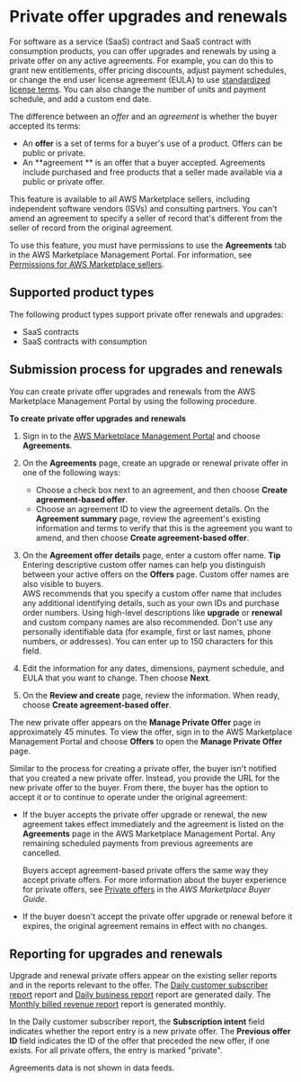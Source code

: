 # Private offer upgrades and renewals<a name="private-offers-upgrades-and-renewals"></a>

For software as a service \(SaaS\) contract and SaaS contract with consumption products, you can offer upgrades and renewals by using a private offer on any active agreements\. For example, you can do this to grant new entitlements, offer pricing discounts, adjust payment schedules, or change the end user license agreement \(EULA\) to use [standardized license terms](standardized-license-terms.md)\. You can also change the number of units and payment schedule, and add a custom end date\. 

The difference between an *offer* and an *agreement* is whether the buyer accepted its terms:
+ An **offer** is a set of terms for a buyer's use of a product\. Offers can be public or private\. 
+ An **agreement ** is an offer that a buyer accepted\. Agreements include purchased and free products that a seller made available via a public or private offer\. 

This feature is available to all AWS Marketplace sellers, including independent software vendors \(ISVs\) and consulting partners\. You can't amend an agreement to specify a seller of record that's different from the seller of record from the original agreement\. 

To use this feature, you must have permissions to use the **Agreements** tab in the AWS Marketplace Management Portal\. For information, see [Permissions for AWS Marketplace sellers](detailed-management-portal-permissions.md#seller-ammp-permissions)\.

## Supported product types<a name="private-offers-upgrades-and-renewals-supported-products"></a>

The following product types support private offer renewals and upgrades:
+ SaaS contracts
+ SaaS contracts with consumption

## Submission process for upgrades and renewals<a name="private-offers-upgrades-and-renewals-process"></a>

You can create private offer upgrades and renewals from the AWS Marketplace Management Portal by using the following procedure\. 

**To create private offer upgrades and renewals**

1.  Sign in to the [AWS Marketplace Management Portal](https://aws.amazon.com/marketplace/management) and choose **Agreements**\. 

1. On the **Agreements** page, create an upgrade or renewal private offer in one of the following ways:
   + Choose a check box next to an agreement, and then choose **Create agreement\-based offer**\.
   + Choose an agreement ID to view the agreement details\. On the **Agreement summary** page, review the agreement's existing information and terms to verify that this is the agreement you want to amend, and then choose **Create agreement\-based offer**\. 

1. On the **Agreement offer details** page, enter a custom offer name\.
**Tip**  
Entering descriptive custom offer names can help you distinguish between your active offers on the **Offers** page\. Custom offer names are also visible to buyers\.  
AWS recommends that you specify a custom offer name that includes any additional identifying details, such as your own IDs and purchase order numbers\. Using high\-level descriptions like **upgrade** or **renewal** and custom company names are also recommended\. Don't use any personally identifiable data \(for example, first or last names, phone numbers, or addresses\)\. You can enter up to 150 characters for this field\. 

1. Edit the information for any dates, dimensions, payment schedule, and EULA that you want to change\. Then choose **Next**\.

1. On the **Review and create** page, review the information\. When ready, choose **Create agreement\-based offer**\.

The new private offer appears on the **Manage Private Offer** page in approximately 45 minutes\. To view the offer, sign in to the AWS Marketplace Management Portal and choose **Offers** to open the **Manage Private Offer** page\. 

Similar to the process for creating a private offer, the buyer isn't notified that you created a new private offer\. Instead, you provide the URL for the new private offer to the buyer\. From there, the buyer has the option to accept it or to continue to operate under the original agreement:
+ If the buyer accepts the private offer upgrade or renewal, the new agreement takes effect immediately and the agreement is listed on the **Agreements** page in the AWS Marketplace Management Portal\. Any remaining scheduled payments from previous agreements are cancelled\.

  Buyers accept agreement\-based private offers the same way they accept private offers\. For more information about the buyer experience for private offers, see [Private offers](https://docs.aws.amazon.com/marketplace/latest/buyerguide/buyer-private-offers.html) in the *AWS Marketplace Buyer Guide*\.
+ If the buyer doesn't accept the private offer upgrade or renewal before it expires, the original agreement remains in effect with no changes\. 

## Reporting for upgrades and renewals<a name="private-offers-upgrades-and-renewals-reporting"></a>

Upgrade and renewal private offers appear on the existing seller reports and in the reports relevant to the offer\. The [Daily customer subscriber report](daily-customer-subscriber-report.md) report and [Daily business report](daily-business-report.md) report are generated daily\. The [Monthly billed revenue report](monthly-billed-revenue-report.md) report is generated monthly\.

In the Daily customer subscriber report, the **Subscription intent** field indicates whether the report entry is a new private offer\. The **Previous offer ID** field indicates the ID of the offer that preceded the new offer, if one exists\. For all private offers, the entry is marked "private"\. 

Agreements data is not shown in data feeds\.
